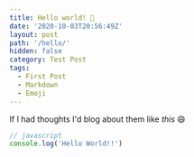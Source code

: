 ```yaml
---
title: Hello world! 📝
date: '2020-10-03T20:56:49Z'
layout: post
path: '/hello/'
hidden: false
category: Test Post
tags:
  - First Post
  - Markdown
  - Emoji
---
```


If I had thoughts I'd blog about them like _this_ 😄

```js
// javascript
console.log('Hello World!!')
```
